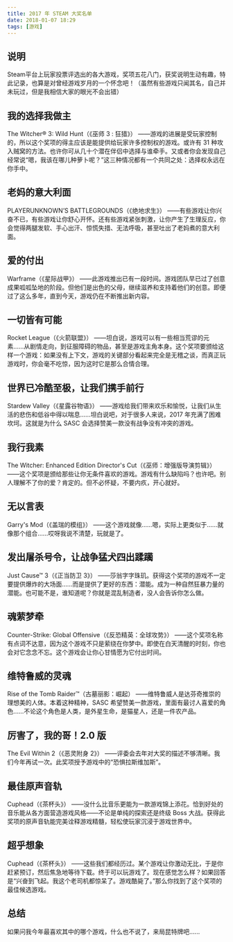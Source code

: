 ```yaml
---
title: 2017 年 STEAM 大奖名单
date: 2018-01-07 18:29
tags: [游戏]
---
```

## 说明
Steam平台上玩家投票评选出的各大游戏，奖项五花八门，获奖说明生动有趣，特此记录，也算是对曾经游戏岁月的一个怀念吧！（虽然有些游戏只闻其名，自己并未玩过，但是我相信大家的眼光不会出错）


<!--more-->


## 我的选择我做主
The Witcher® 3: Wild Hunt（《巫师 3 : 狂猎》）
——游戏的进展是受玩家控制的，所以这个奖项的得主应该是能提供给玩家许多控制权的游戏。或许有 31 种攻入贼窝的方法。也许你可从几十个潜在伴侣中选择与谁牵手。又或者你会发现自己经常说“嗯，我该在哪儿种萝卜呢？”这三种情况都有一个共同之处：选择权永远在你手中。

## 老妈的意大利面
PLAYERUNKNOWN’S BATTLEGROUNDS（《绝地求生》）
——有些游戏让你兴奋不已，有些游戏让你舒心开怀。还有些游戏紧张刺激，让你产生了生理反应，你会觉得两腿发软、手心出汗、惊慌失措、无法呼吸，甚至吐出了老妈煮的意大利面。

## 爱的付出
Warframe（《星际战甲》）
——此游戏推出已有一段时间。游戏团队早已过了创意成果呱呱坠地的阶段。但他们是出色的父母，继续滋养和支持着他们的创意。即便过了这么多年，直到今天，游戏仍在不断推出新内容。

## 一切皆有可能
Rocket League（《火箭联盟》）
——坦白说，游戏可以有一些相当荒谬的元素……从剧情走向，到征服障碍的物品，甚至是游戏主角本身。这个奖项要颁给这样一个游戏：如果没有上下文，游戏的关键部分看起来完全是无稽之谈，而真正玩游戏时，你会毫不吃惊，因为这时它是那么合情合理。

## 世界已冷酷至极，让我们携手前行
Stardew Valley（《星露谷物语》）
——游戏给我们带来欢乐和愉悦，让我们从生活的悲伤和低谷中得以喘息……坦白说吧，对于很多人来说，2017 年充满了困难坎坷。这就是为什么 SASC 会选择赞美一款没有战争没有冲突的游戏。

## 我行我素
The Witcher: Enhanced Edition Director's Cut（《巫师：增强版导演剪辑》）
——这个奖项是颁给那些让你无条件喜欢的游戏。游戏有什么缺陷吗？也许吧。别人理解不了你的爱？肯定的。但不必怀疑，不要内疚，开心就好。

## 无以言表
Garry's Mod（《盖瑞的模组》）
——这个游戏就像……嗯，实际上更类似于……就像那个组合……哎呀我说不清楚，玩就是了。

## 发出屠杀号令，让战争猛犬四出蹂躏
Just Cause™ 3（《正当防卫 3》）
——莎翁字字珠玑。获得这个奖项的游戏不一定要提供爆炸的大场面……而是提供了更好的东西：潜能。成为一种自然狂暴力量的潜能。也可能不是，谁知道呢？你就是混乱制造者，没人会告诉你怎么做。

## 魂萦梦牵
Counter-Strike: Global Offensive（《反恐精英：全球攻势》）
——这个奖项名称有点词不达意，因为这个游戏不只是萦绕在你梦中。即使在白天清醒的时刻，你也会对它念念不忘。这个游戏会让你心甘情愿为它付出时间。

## 维特鲁威的灵魂
Rise of the Tomb Raider™（古墓丽影：崛起）
——维特鲁威人是达芬奇推崇的理想美的人体。本着这种精神，SASC 希望赞美一款游戏，里面有最讨人喜爱的角色……不论这个角色是人类，是外星生命，是猫星人，还是一件农产品。

## 厉害了，我的哥！2.0 版
The Evil Within 2（《恶灵附身 2》）
——评委会去年对大奖的描述不够清晰。我们今年再试一次。此奖项授予游戏中的“恐惧拉斯维加斯”。

## 最佳原声音轨
Cuphead（《茶杯头》）
——没什么比音乐更能为一款游戏锦上添花。恰到好处的音乐能从各方面营造游戏风格——不论是单纯的探索还是终级 Boss 大战。获得此奖项的原声音轨能完美诠释游戏精髓，轻松使玩家沉浸于游戏世界中。

## 超乎想象
Cuphead（《茶杯头》）
——这些我们都经历过。某个游戏让你激动无比，于是你赶紧预订，然后焦急地等待下载。终于可以玩游戏了。现在感觉怎么样？如果回答是“兴奋到飞起。我这个老司机都惊呆了。游戏酷毙了。”那么你找到了这个奖项的最佳候选游戏。

## 总结
如果问我今年最喜欢其中的哪个游戏，什么也不说了，来局昆特牌吧......

